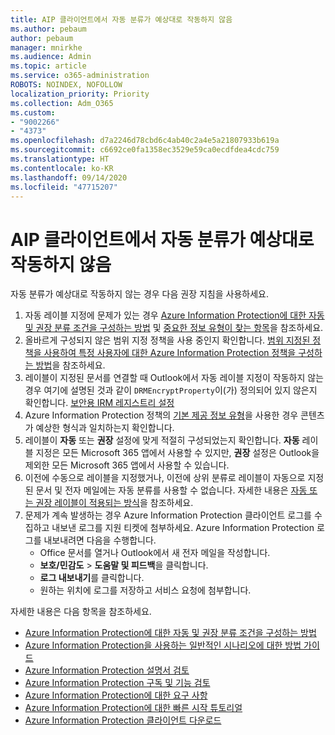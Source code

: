 ```yaml
---
title: AIP 클라이언트에서 자동 분류가 예상대로 작동하지 않음
ms.author: pebaum
author: pebaum
manager: mnirkhe
ms.audience: Admin
ms.topic: article
ms.service: o365-administration
ROBOTS: NOINDEX, NOFOLLOW
localization_priority: Priority
ms.collection: Adm_O365
ms.custom:
- "9002266"
- "4373"
ms.openlocfilehash: d7a2246d78cbd6c4ab40c2a4e5a21807933b619a
ms.sourcegitcommit: c6692ce0fa1358ec3529e59ca0ecdfdea4cdc759
ms.translationtype: HT
ms.contentlocale: ko-KR
ms.lasthandoff: 09/14/2020
ms.locfileid: "47715207"
---
```

# <a name="automatic-classification-not-behaving-as-expected-with-the-aip-client"></a>AIP 클라이언트에서 자동 분류가 예상대로 작동하지 않음

자동 분류가 예상대로 작동하지 않는 경우 다음 권장 지침을 사용하세요.

1. 자동 레이블 지정에 문제가 있는 경우 [Azure Information Protection에 대한 자동 및 권장 분류 조건을 구성하는 방법](https://docs.microsoft.com/azure/information-protection/configure-policy-classification) 및 [중요한 정보 유형이 찾는 항목](https://docs.microsoft.com/microsoft-365/compliance/sensitive-information-type-entity-definitions)을 참조하세요.
2. 올바르게 구성되지 않은 범위 지정 정책을 사용 중인지 확인합니다. [범위 지정된 정책을 사용하여 특정 사용자에 대한 Azure Information Protection 정책을 구성하는 방법](https://docs.microsoft.com/azure/information-protection/configure-policy-scope)을 참조하세요.
3. 레이블이 지정된 문서를 연결할 때 Outlook에서 자동 레이블 지정이 작동하지 않는 경우 여기에 설명된 것과 같이 `DRMEncryptProperty`이(가) 정의되어 있지 않은지 확인합니다. [보안용 IRM 레지스트리 설정](https://docs.microsoft.com/deployoffice/security/protect-sensitive-messages-and-documents-by-using-irm-in-office#office-2016-irm-registry-key-options)
4. Azure Information Protection 정책의 [기본 제공 정보 유형](https://support.office.com/article/What-the-sensitive-information-types-look-for-fd505979-76be-4d9f-b459-abef3fc9e86b)을 사용한 경우 콘텐츠가 예상한 형식과 일치하는지 확인합니다.
5. 레이블이 **자동** 또는 **권장** 설정에 맞게 적절히 구성되었는지 확인합니다. **자동** 레이블 지정은 모든 Microsoft 365 앱에서 사용할 수 있지만, **권장** 설정은 Outlook을 제외한 모든 Microsoft 365 앱에서 사용할 수 있습니다.
6. 이전에 수동으로 레이블을 지정했거나, 이전에 상위 분류로 레이블이 자동으로 지정된 문서 및 전자 메일에는 자동 분류를 사용할 수 없습니다.  자세한 내용은 [자동 또는 권장 레이블이 적용되는 방식](https://docs.microsoft.com/azure/information-protection/configure-policy-classification#how-automatic-or-recommended-labels-are-applied)을 참조하세요.
7. 문제가 계속 발생하는 경우 Azure Information Protection 클라이언트 로그를 수집하고 내보낸 로그를 지원 티켓에 첨부하세요. Azure Information Protection 로그를 내보내려면 다음을 수행합니다.
    - Office 문서를 열거나 Outlook에서 새 전자 메일을 작성합니다.
    - **보호/민감도** > **도움말 및 피드백**을 클릭합니다.
    - **로그 내보내기**를 클릭합니다.
    - 원하는 위치에 로그를 저장하고 서비스 요청에 첨부합니다.

자세한 내용은 다음 항목을 참조하세요.

- [Azure Information Protection에 대한 자동 및 권장 분류 조건을 구성하는 방법](https://docs.microsoft.com/azure/information-protection/configure-policy-classification)
- [Azure Information Protection을 사용하는 일반적인 시나리오에 대한 방법 가이드](https://docs.microsoft.com/azure/information-protection/how-to-guides)
- [Azure Information Protection 설명서 검토](https://docs.microsoft.com/azure/information-protection/what-is-information-protection)
- [Azure Information Protection 구독 및 기능 검토](https://azure.microsoft.com/pricing/details/information-protection)
- [Azure Information Protection에 대한 요구 사항](https://docs.microsoft.com/azure/information-protection/get-started/requirements)
- [Azure Information Protection에 대한 빠른 시작 튜토리얼](https://docs.microsoft.com/azure/information-protection/get-started/infoprotect-quick-start-tutorial)
- [Azure Information Protection 클라이언트 다운로드](https://www.microsoft.com/download/details.aspx?id=53018)
